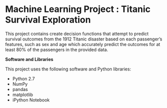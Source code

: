 # Machine Learning Project : Titanic Survival Exploration 
This project contains create decision functions that attempt to predict survival outcomes from the 1912 Titanic disaster based on each passenger’s features, such as sex and age which accurately predict the outcomes for at least 80% of the passengers in the provided data.

**Software and Libraries**

This project uses the following software and Python libraries:

- Python 2.7
- NumPy
- pandas
- matplotlib
- iPython Notebook
